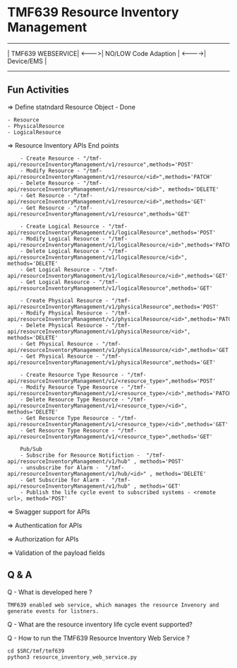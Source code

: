# TMF639 Resource Inventory Management

 ------------------        ----------------------         ------------
| TMF639 WEBSERVICE| <--->| NO/LOW Code Adaption | <---->| Device/EMS |
 ------------------        ----------------------         ------------


 ## Fun Activities
 => Define statndard Resource Object - Done
 
    - Resource
    - PhysicalResource
    - LogicalResource

 => Resource Inventory APIs End points

        - Create Resource - "/tmf-api/resourceInventoryManagement/v1/resource",methods='POST'
        - Modify Resource - "/tmf-api/resourceInventoryManagement/v1/resource/<id>",methods='PATCH' 
        - Delete Resource - "/tmf-api/resourceInventoryManagement/v1/resource/<id>", methods='DELETE' 
        - Get Resource - "/tmf-api/resourceInventoryManagement/v1/resource/<id>",methods='GET' 
        - Get Resource - "/tmf-api/resourceInventoryManagement/v1/resource",methods='GET' 

        - Create Logical Resource - "/tmf-api/resourceInventoryManagement/v1/logicalResource",methods='POST'
        - Modify Logical Resource - "/tmf-api/resourceInventoryManagement/v1/logicalResource/<id>",methods='PATCH' 
        - Delete Logical Resource - "/tmf-api/resourceInventoryManagement/v1/logicalResource/<id>", methods='DELETE' 
        - Get Logical Resource - "/tmf-api/resourceInventoryManagement/v1/logicalResource/<id>",methods='GET' 
        - Get Logical Resource - "/tmf-api/resourceInventoryManagement/v1/logicalResource",methods='GET' 

        - Create Physical Resource - "/tmf-api/resourceInventoryManagement/v1/physicalResource",methods='POST'
        - Modify Physical Resource - "/tmf-api/resourceInventoryManagement/v1/physicalResource/<id>",methods='PATCH' 
        - Delete Physical Resource - "/tmf-api/resourceInventoryManagement/v1/physicalResource/<id>", methods='DELETE' 
        - Get Physical Resource - "/tmf-api/resourceInventoryManagement/v1/physicalResource/<id>",methods='GET' 
        - Get Physical Resource - "/tmf-api/resourceInventoryManagement/v1/physicalResource",methods='GET' 
       
        - Create Resource Type Resource - "/tmf-api/resourceInventoryManagement/v1/<resource_type>",methods='POST'
        - Modify Resource Type Resource - "/tmf-api/resourceInventoryManagement/v1/<resource_type>/<id>",methods='PATCH' 
        - Delete Resource Type Resource - "/tmf-api/resourceInventoryManagement/v1/<resource_type>/<id>", methods='DELETE' 
        - Get Resource Type Resource - "/tmf-api/resourceInventoryManagement/v1/<resource_type>/<id>",methods='GET' 
        - Get Resource Type Resource - "/tmf-api/resourceInventoryManagement/v1/<resource_type>",methods='GET' 
       
        Pub/Sub
        - Subscribe for Resource Notifiction -  "/tmf-api/resourceInventoryManagement/v1/hub" , methods='POST'  
        - unsubscribe for Alarm -  "/tmf-api/resourceInventoryManagement/v1/hub/<id>" , methods='DELETE' 
        - Get Subscribe for Alarm -  "/tmf-api/resourceInventoryManagement/v1/hub" , methods='GET' 
        - Publish the life cycle event to subscribed systems - <remote url>, method='POST'

=> Swagger support for APIs

=> Authentication for APIs

=> Authorization for APIs

=> Validation of the payload fields


## Q & A
Q - What is developed here ?

    TMF639 enabled web service, which manages the resource Invenory and generate events for listners.

Q - What are the resource inventory life cycle event supported?
    
Q - How to run the TMF639 Resource Inventory Web Service ?
    
    cd $SRC/tmf/tmf639
    python3 resource_inventory_web_service.py

    

 
